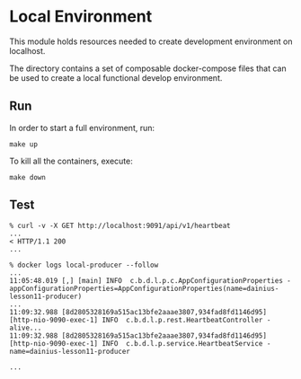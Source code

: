 # Local Environment

This module holds resources needed to create development environment
on localhost.

The directory contains a set of composable docker-compose files
that can be used to create a local functional develop environment.

## Run

In order to start a full environment, run:
```shell
make up
```

To kill all the containers, execute:
```shell
make down
```

## Test

```
% curl -v -X GET http://localhost:9091/api/v1/heartbeat
...
< HTTP/1.1 200 
...

% docker logs local-producer --follow
...
11:05:48.019 [,] [main] INFO  c.b.d.l.p.c.AppConfigurationProperties - appConfigurationProperties=AppConfigurationProperties(name=dainius-lesson11-producer)
...
11:09:32.988 [8d2805328169a515ac13bfe2aaae3807,934fad8fd1146d95] [http-nio-9090-exec-1] INFO  c.b.d.l.p.rest.HeartbeatController - alive...
11:09:32.988 [8d2805328169a515ac13bfe2aaae3807,934fad8fd1146d95] [http-nio-9090-exec-1] INFO  c.b.d.l.p.service.HeartbeatService - name=dainius-lesson11-producer

...
```
